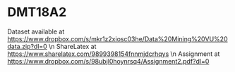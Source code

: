 # DMT18A2
Dataset available at https://www.dropbox.com/s/mkr1z2xiosc03he/Data%20Mining%20VU%20data.zip?dl=0 \n
ShareLatex at https://www.sharelatex.com/9899398154fnnmjdcrhqys \n
Assignment at https://www.dropbox.com/s/98ubjl0hoynrsq4/Assignment2.pdf?dl=0
